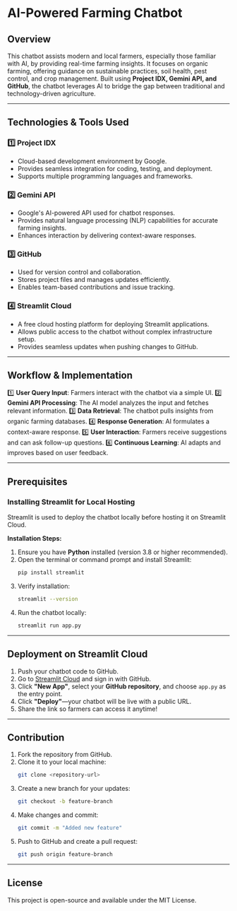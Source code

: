 # AI-Powered Farming Chatbot

## Overview
This chatbot assists modern and local farmers, especially those familiar with AI, by providing real-time farming insights. It focuses on organic farming, offering guidance on sustainable practices, soil health, pest control, and crop management. Built using **Project IDX, Gemini API, and GitHub**, the chatbot leverages AI to bridge the gap between traditional and technology-driven agriculture.

---

## Technologies & Tools Used

### 1️⃣ Project IDX
- Cloud-based development environment by Google.
- Provides seamless integration for coding, testing, and deployment.
- Supports multiple programming languages and frameworks.

### 2️⃣ Gemini API
- Google's AI-powered API used for chatbot responses.
- Provides natural language processing (NLP) capabilities for accurate farming insights.
- Enhances interaction by delivering context-aware responses.

### 3️⃣ GitHub
- Used for version control and collaboration.
- Stores project files and manages updates efficiently.
- Enables team-based contributions and issue tracking.

### 4️⃣ Streamlit Cloud
- A free cloud hosting platform for deploying Streamlit applications.
- Allows public access to the chatbot without complex infrastructure setup.
- Provides seamless updates when pushing changes to GitHub.

---

## Workflow & Implementation

1️⃣ **User Query Input**: Farmers interact with the chatbot via a simple UI.
2️⃣ **Gemini API Processing**: The AI model analyzes the input and fetches relevant information.
3️⃣ **Data Retrieval**: The chatbot pulls insights from organic farming databases.
4️⃣ **Response Generation**: AI formulates a context-aware response.
5️⃣ **User Interaction**: Farmers receive suggestions and can ask follow-up questions.
6️⃣ **Continuous Learning**: AI adapts and improves based on user feedback.

---

## Prerequisites

### Installing Streamlit for Local Hosting
Streamlit is used to deploy the chatbot locally before hosting it on Streamlit Cloud.

**Installation Steps:**
1. Ensure you have **Python** installed (version 3.8 or higher recommended).
2. Open the terminal or command prompt and install Streamlit:
   ```bash
   pip install streamlit
   ```
3. Verify installation:
   ```bash
   streamlit --version
   ```
4. Run the chatbot locally:
   ```bash
   streamlit run app.py
   ```

---

## Deployment on Streamlit Cloud
1. Push your chatbot code to GitHub.
2. Go to [Streamlit Cloud](https://share.streamlit.io/) and sign in with GitHub.
3. Click **"New App"**, select your **GitHub repository**, and choose `app.py` as the entry point.
4. Click **"Deploy"**—your chatbot will be live with a public URL.
5. Share the link so farmers can access it anytime!

---

## Contribution
1. Fork the repository from GitHub.
2. Clone it to your local machine:
   ```bash
   git clone <repository-url>
   ```
3. Create a new branch for your updates:
   ```bash
   git checkout -b feature-branch
   ```
4. Make changes and commit:
   ```bash
   git commit -m "Added new feature"
   ```
5. Push to GitHub and create a pull request:
   ```bash
   git push origin feature-branch
   ```

---

## License
This project is open-source and available under the MIT License.
